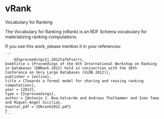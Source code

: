 # vRank
Vocabulary for Ranking

The Vocabulary for Ranking (vRank) is an RDF Schema vocabulary for materializing ranking computations.

If you use this work, please mention it in your references:

    ```
        @Inproceedings{j.2012tafmfsarrc,
	booktitle = {Proceedings of the 6th International Workshop on Ranking in Databases (DBRank 2012) held in conjunction with the 38th Conference on Very Large Databases (VLDB 2012)},
	publisher = {online},
	title = {Towards a formal model for sharing and reusing ranking computations},
	year = {2012},
	type = {Inproceedings},
	author = {Antonio J. Roa-Valverde and Andreas Thalhammer and Ioan Toma and Miguel-Angel Sicilia},
	evastar_pdf = {Dbrank2012.pdf}
	}
    ```
